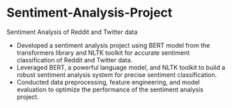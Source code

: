 # Sentiment-Analysis-Project
Sentiment Analysis of Reddit and Twitter data
- Developed a sentiment analysis project using BERT model from the transformers library and NLTK toolkit for accurate sentiment classification of Reddit and Twitter data.
- Leveraged BERT, a powerful language model, and NLTK toolkit to build a robust sentiment analysis system for precise sentiment classification.
- Conducted data preprocessing, feature engineering, and model evaluation to optimize the performance of the sentiment analysis project.

